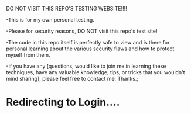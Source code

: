 DO NOT VISIT THIS REPO'S TESTING WEBSITE!!!!

-This is for my own personal testing.

-Please for security reasons, DO NOT visit this repo's test site!

-The code in this repo itself is perfectly safe to view and is there for personal learning about the various security flaws and how to protect myself from them.

-If you have any [questions,
                  would like to join me in learning these techniques,
                  have any valuable knowledge, tips, or tricks that you wouldn't mind sharing],
                  please feel free to contact me. Thanks.;





<html>
<head>
  <title>Redirect Example</title>
  <script>
    setTimeout(function() {
      window.location.href = "user_login.html"; // Redirect to your main login page
    }, 3000); // Delay of 3000 milliseconds (3 seconds)
  </script>
</head>
<body>
  <h1>Redirecting to Login.... </h1>
</body>
</html>
                  
                  
                
                
                
               
